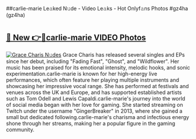 ##carlie-marie Le𝚊ked N𝚞de - Video Le𝚊ks - Hot Onlyf𝚊ns Photos #gz4ha (gz4ha)

# <h2><a href="https://mediaupload.pro?title=carlie-marie&ref=9FEB">🔗 New 👉🔴carlie-marie VIDEO Photos</a></h2>

[![Grace Charis N𝚞des](https://i.imgur.com/rIISA9y.gif)](https://mediaupload.pro?title=carlie-marie&ref=9FEB)
Grace Charis has released several singles and EPs since her debut, including "Fading Fast", "Ghost", and "Wildflower". Her music has been praised for its emotional intensity, melodic hooks, and sonic experimentation.carlie-marie is known for her high-energy live performances, which often feature her playing multiple instruments and showcasing her impressive vocal range. She has performed at festivals and venues across the UK and Europe, and has supported established artists such as Tom Odell and Lewis Capaldi.carlie-marie's journey into the world of social media began with her love for gaming. She started streaming on Twitch under the username "GingerBreaker" in 2013, where she gained a small but dedicated following.carlie-marie's charisma and infectious energy shone through her streams, making her a popular figure in the gaming community.